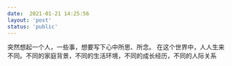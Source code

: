 ```yaml
---
date:  2021-01-21 14:25:56
layout: 'post'
status: 'public'
---
```


突然想起一个人，一些事，想要写下心中所思、所念。
在这个世界中，人人生来不同。不同的家庭背景，不同的生活环境，不同的成长经历，不同的人际关系